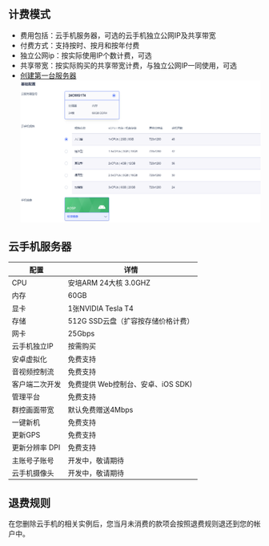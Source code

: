 ## 计费模式 
* 费用包括：云手机服务器，可选的云手机独立公网IP及共享带宽
* 付费方式：支持按时、按月和按年付费
* 独立公网ip：按实际使用IP个数计费，可选
* 共享带宽：按实际购买的共享带宽计费，与独立公网IP一同使用，可选
* [创建第一台服务器](https://console.ucloud.cn/uphone/server)
![img](images/price.jpg)
## 云手机服务器
|配置       |详情            |
|-------------|----------------|
|CPU       | 安培ARM 24大核 3.0GHZ         |
|内存       |60GB                       |
|显卡       |1张NVIDIA Tesla T4          |
|存储       |512G SSD云盘（扩容按存储价格计费）|
|网卡       |25Gbps                      |
|云手机独立IP     |按需购买               |
|安卓虚拟化   |免费支持                   |
|音视频控制流 |免费支持                   |
|客户端二次开发     |免费提供 Web控制台、安卓、iOS SDK)   |
|管理平台  |免费支持                  |
|群控画面带宽  |默认免费赠送4Mbps |
|一键新机  | 免费支持 |
|更新GPS  | 免费支持 |
|更新分辨率 DPI  | 免费支持 |
|主账号子账号  | 开发中，敬请期待 |
|云手机摄像头  | 开发中，敬请期待  |


## 退费规则
在您删除云手机的相关实例后，您当月未消费的款项会按照退费规则退还到您的帐户中。
